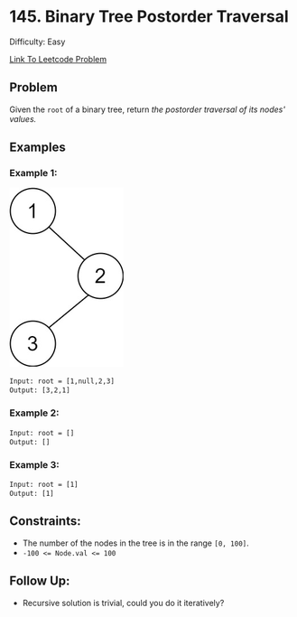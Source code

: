# 145. Binary Tree Postorder Traversal
Difficulty: Easy

[Link To Leetcode Problem](https://leetcode.com/problems/binary-tree-postorder-traversal/)

## Problem
Given the `root` of a binary tree, return *the postorder traversal of its nodes' values.*

## Examples
### Example 1:
![example1](./example1.jpg)
```
Input: root = [1,null,2,3]
Output: [3,2,1]
```
### Example 2:
```
Input: root = []
Output: []
```
### Example 3:
```
Input: root = [1]
Output: [1]
```

## Constraints:
- The number of the nodes in the tree is in the range `[0, 100]`.
- `-100 <= Node.val <= 100`

## Follow Up:
- Recursive solution is trivial, could you do it iteratively?